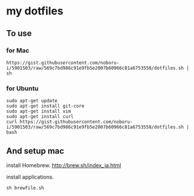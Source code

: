 # my dotfiles #

## To use

### for Mac
```
https://gist.githubusercontent.com/noboru-i/5901503/raw/569c7bd986c91e9fb5e2007b60966c81a6753558/dotfiles.sh | sh
```

### for Ubuntu

```
sudo apt-get update
sudo apt-get install git-core
sudo apt-get install vim
sudo apt-get install curl
curl https://gist.githubusercontent.com/noboru-i/5901503/raw/569c7bd986c91e9fb5e2007b60966c81a6753558/dotfiles.sh | bash
```
## And setup mac

install Homebrew.
http://brew.sh/index_ja.html

install applications.
```
sh brewfile.sh
```
